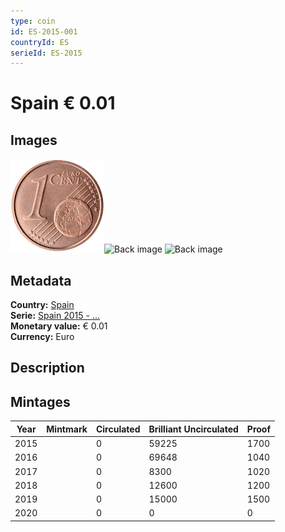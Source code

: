 ```yaml
---
type: coin
id: ES-2015-001
countryId: ES
serieId: ES-2015
---
```


# Spain € 0.01

## Images

<img src="../../../img/common-2007-001.png" height="150" alt="Front image"><img src="img/spain-2015-001.png" height="150" alt="Back image">     ![Back image]()

## Metadata

**Country:** [Spain](../index.md)\
**Serie:** [Spain 2015 - ...](index.md)\
**Monetary value:** € 0.01\
**Currency:** Euro

## Description


## Mintages

| Year | Mintmark | Circulated | Brilliant Uncirculated | Proof |
| ---- | -------- | ---------- | ---------------------- | ----- |
| 2015 |  | 0| 59225 | 1700 |
| 2016 |  | 0| 69648 | 1040 |
| 2017 |  | 0| 8300 | 1020 |
| 2018 |  | 0| 12600 | 1200 |
| 2019 |  | 0| 15000 | 1500 |
| 2020 |  | 0| 0 | 0 |
